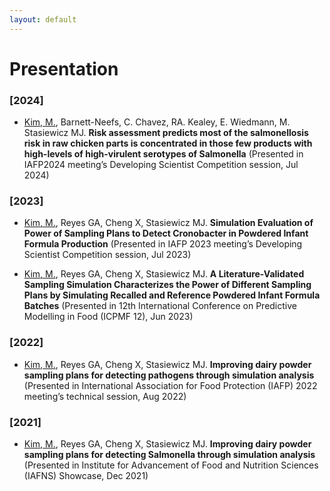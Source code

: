 ```yaml
---
layout: default
---
```


# Presentation

### [2024]
- <U>Kim, M.</U>, Barnett-Neefs, C. Chavez, RA. Kealey, E. Wiedmann, M. Stasiewicz MJ. **Risk assessment predicts most of the salmonellosis risk in raw chicken parts is concentrated in those few products with high-levels of high-virulent serotypes of Salmonella** (Presented in IAFP2024 meeting’s Developing Scientist Competition session, Jul 2024)

### [2023]
- <U>Kim, M.</U>, Reyes GA, Cheng X, Stasiewicz MJ. **Simulation Evaluation of Power of Sampling Plans to Detect Cronobacter in Powdered Infant Formula Production** (Presented in IAFP 2023 meeting’s Developing Scientist Competition session, Jul 2023)

- <U>Kim, M.</U>, Reyes GA, Cheng X, Stasiewicz MJ. **A Literature-Validated Sampling Simulation Characterizes the Power of Different Sampling Plans by Simulating Recalled and Reference Powdered Infant Formula Batches** (Presented in 12th International Conference on Predictive Modelling in Food (ICPMF 12), Jun 2023)

### [2022]
- <U>Kim, M.</U>, Reyes GA, Cheng X, Stasiewicz MJ. **Improving dairy powder sampling plans for detecting pathogens through simulation analysis** (Presented in International Association for Food Protection (IAFP) 2022 meeting’s technical session, Aug 2022)

### [2021]
- <U>Kim, M.</U>, Reyes GA, Cheng X, Stasiewicz MJ. **Improving dairy powder sampling plans for detecting Salmonella through simulation analysis** (Presented in Institute for Advancement of Food and Nutrition Sciences (IAFNS) Showcase, Dec 2021)
